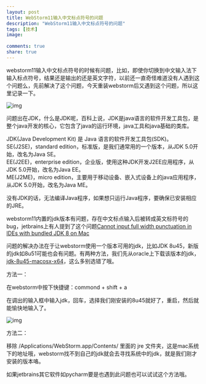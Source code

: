 ```yaml
---
layout: post
title: WebStorm11输入中文标点符号的问题
description: "WebStorm11输入中文标点符号的问题"
tags: [技术]
image:
  
comments: true
share: true
---
```


webstorm11输入中文标点符号的时候有问题，比如，即使你切换到中文输入法下输入标点符号，结果还是输出的还是英文字符，以前还一直奇怪难道没有人遇到这个问题么，先前解决了这个问题，今天重装webstorm后又遇到这个问题，所以这里记录一下。

<!-- more -->

![img]({{site.url}}images/article/2016-7-28/2.png)

<link rel="stylesheet" href="/css/keybtn.css">

问题出在JDK，什么是JDK呢，百科上说，JDK是java语言的软件开发工具包，是整个java开发的核心，它包含了java的运行环境，java工具和java基础的类库。

JDK(Java Development Kit) 是 Java 语言的软件开发工具包(SDK)。<br  />
SE(J2SE)，standard edition，标准版，是我们通常用的一个版本，从JDK 5.0开始，改名为Java SE。<br  />
EE(J2EE)，enterprise edition，企业版，使用这种JDK开发J2EE应用程序，从JDK 5.0开始，改名为Java EE。<br  />
ME(J2ME)，micro edition，主要用于移动设备、嵌入式设备上的java应用程序，从JDK 5.0开始，改名为Java ME。

没有JDK的话，无法编译Java程序，如果想只运行Java程序，要确保已安装相应的JRE。

webstorm11内置的jdk版本有问题，存在中文标点输入后被转成英文标符号的bug，jetbrains上有人提到了这个问题[Cannot input full width punctuation in IDEs with bundled JDK 8 on Mac](https://youtrack.jetbrains.com/issue/IDEA-142652#u=1438065675248)

问题的解决办法在于让webstorm使用一个版本可用的jdk，比如JDK 8u45，新版的jdk如8u51可能也会有问题。有两种方法，我们先从oracle上下载该版本的jdk，[jdk-8u45-macosx-x64](http://www.oracle.com/technetwork/java/javase/downloads/java-archive-javase8-2177648.html#jdk-8u45-oth-JPR)，这么多别选错了哦。

方法一：

在webstorm中按下快捷键：<span class='keybtn char'>commond</span> + <span class='keybtn char'>shift</span> + <span class='keybtn char'>a</span>

在调出的输入框中输入jdk，回车，选择我们刚安装的8u45就好了，重启，然后就能愉快地输入了。

![img]({{site.url}}images/article/2016-7-28/1.png)

方法二：

移除 /Applications/WebStorm.app/Contents/ 里面的 jre 文件夹，这是mac系统下的地址哦，webstorm找不到自己的jdk就会去寻找系统中的jdk，就是我们刚才安装的版本咯。

如果jetbrains其它软件如pycharm要是也遇到此问题也可以试试这个方法哦。
